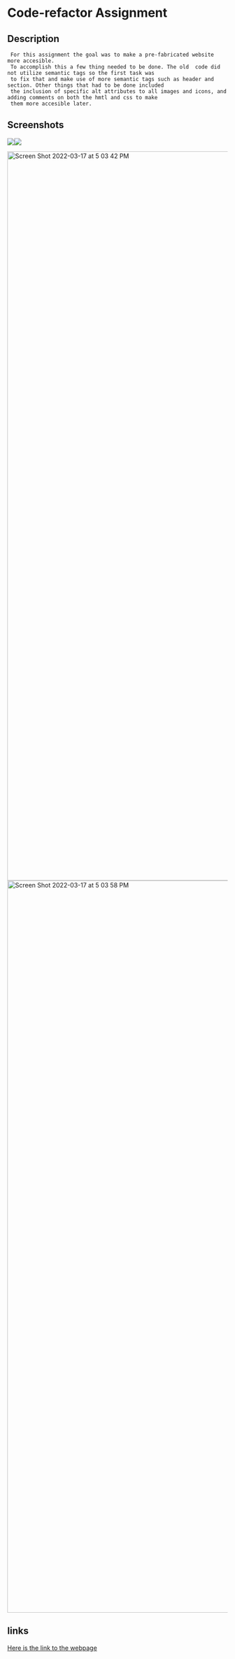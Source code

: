 # Code-refactor Assignment

## Description 
```
 For this assignment the goal was to make a pre-fabricated website more accesible. 
 To accomplish this a few thing needed to be done. The old  code did not utilize semantic tags so the first task was 
 to fix that and make use of more semantic tags such as header and section. Other things that had to be done included 
 the inclusion of specific alt attributes to all images and icons, and adding comments on both the hmtl and css to make 
 them more accesible later.
```
## Screenshots

![](./Develop/assets/screenshots/Screen%20Shot%202022-03-17%20at%205.03.42%20PM.png)![](./Develop/assets/screenshots/Screen%20Shot%202022-03-17%20at%205.03.58%20PM.png)

<img width="1668" alt="Screen Shot 2022-03-17 at 5 03 42 PM" src="https://user-images.githubusercontent.com/100389833/158904095-62f3a982-2664-45f9-9dd9-b6baea5b02d5.png">
<img width="1675" alt="Screen Shot 2022-03-17 at 5 03 58 PM" src="https://user-images.githubusercontent.com/100389833/158904087-e6f85c1a-e4ad-43d0-810c-4be124c79e15.png">

## links
[Here is the link to the webpage](https://ccccumar.github.io/code-refactor/) 



